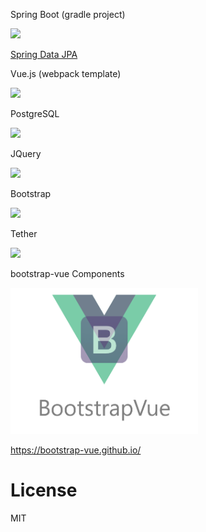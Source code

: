 <p align="center">

Spring Boot (gradle project)

<div>
    <a href="https://projects.spring.io/spring-boot/">
        <img src="https://projects.spring.io/spring-boot//img/spring-logo.png">
    </a>
</div>

<a href="http://projects.spring.io/spring-data-jpa/">Spring Data JPA</a>

Vue.js (webpack template)

<div>
    <a href="https://github.com/vuejs/vue-cli">
        <img src="https://vuejs.org/images/logo.png" width="300px">
    </a>
</div>

PostgreSQL

<div>
    <a href="https://www.postgresql.org/">
        <img src="https://www.postgresql.org/media/img/layout/hdr_left.png">
    </a>
</div>

JQuery

<div>
    <a href="https://jquery.com/">
        <img src="http://www.vikaskbh.com/wp-content/uploads/2014/01/jquery_logo.png">
    </a>
</div>

Bootstrap

<div>
    <a href="http://getbootstrap.com/">
        <img src="https://pkp.sfu.ca/wp-content/uploads/2016/09/bootstrap-logo.png">
    </a>
</div>

Tether

<div>
    <a href="http://tether.io/">
        <img src="https://static.hubspot.com/style-guide/img/nav-sprocket.png">
    </a>
</div>

bootstrap-vue Components

<a href="https://bootstrap-vue.github.io">
    <img src="https://github.com/bootstrap-vue/bootstrap-vue/raw/master/banner.png" width="300px">
</a>

<a href="https://github.com/bootstrap-vue/bootstrap-vue/tree/master/lib">https://bootstrap-vue.github.io/</a>

</p>

# License
MIT